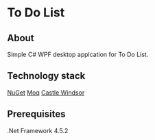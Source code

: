# To Do List
## About
Simple C# WPF desktop applcation for To Do List.

## Technology stack
[NuGet](https://docs.microsoft.com/pl-pl/nuget/)
[Moq](https://github.com/moq/moq4)
[Castle Windsor](https://github.com/castleproject/Windsor/)

## Prerequisites

.Net Framework 4.5.2
